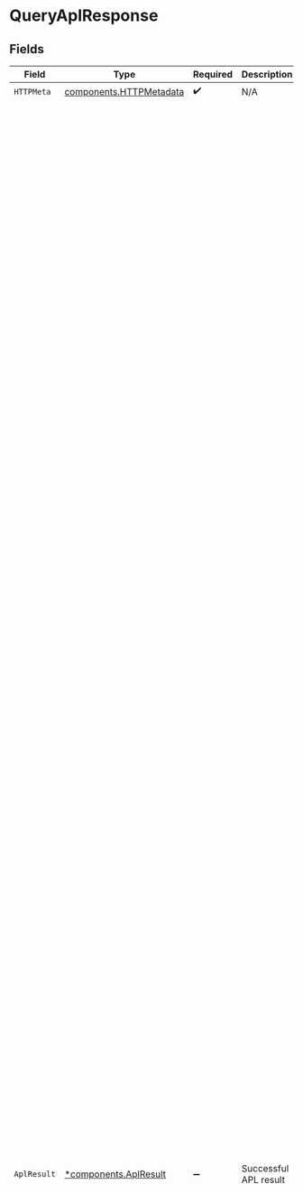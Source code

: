 # QueryAplResponse


## Fields

| Field                                                                                                                                                                                                                                                                                                                                                                                                                                                                                                                                                                                                                                                                                                                                                                                                                                                                                                                                                                                                                                                                                                                                                                                                                                                                                                                                                                                                                                                                                                                                                                                                                                                                                                                                                                                                                                                                                                                                                                                                                                                                                                                                                                                     | Type                                                                                                                                                                                                                                                                                                                                                                                                                                                                                                                                                                                                                                                                                                                                                                                                                                                                                                                                                                                                                                                                                                                                                                                                                                                                                                                                                                                                                                                                                                                                                                                                                                                                                                                                                                                                                                                                                                                                                                                                                                                                                                                                                                                      | Required                                                                                                                                                                                                                                                                                                                                                                                                                                                                                                                                                                                                                                                                                                                                                                                                                                                                                                                                                                                                                                                                                                                                                                                                                                                                                                                                                                                                                                                                                                                                                                                                                                                                                                                                                                                                                                                                                                                                                                                                                                                                                                                                                                                  | Description                                                                                                                                                                                                                                                                                                                                                                                                                                                                                                                                                                                                                                                                                                                                                                                                                                                                                                                                                                                                                                                                                                                                                                                                                                                                                                                                                                                                                                                                                                                                                                                                                                                                                                                                                                                                                                                                                                                                                                                                                                                                                                                                                                               | Example                                                                                                                                                                                                                                                                                                                                                                                                                                                                                                                                                                                                                                                                                                                                                                                                                                                                                                                                                                                                                                                                                                                                                                                                                                                                                                                                                                                                                                                                                                                                                                                                                                                                                                                                                                                                                                                                                                                                                                                                                                                                                                                                                                                   |
| ----------------------------------------------------------------------------------------------------------------------------------------------------------------------------------------------------------------------------------------------------------------------------------------------------------------------------------------------------------------------------------------------------------------------------------------------------------------------------------------------------------------------------------------------------------------------------------------------------------------------------------------------------------------------------------------------------------------------------------------------------------------------------------------------------------------------------------------------------------------------------------------------------------------------------------------------------------------------------------------------------------------------------------------------------------------------------------------------------------------------------------------------------------------------------------------------------------------------------------------------------------------------------------------------------------------------------------------------------------------------------------------------------------------------------------------------------------------------------------------------------------------------------------------------------------------------------------------------------------------------------------------------------------------------------------------------------------------------------------------------------------------------------------------------------------------------------------------------------------------------------------------------------------------------------------------------------------------------------------------------------------------------------------------------------------------------------------------------------------------------------------------------------------------------------------------- | ----------------------------------------------------------------------------------------------------------------------------------------------------------------------------------------------------------------------------------------------------------------------------------------------------------------------------------------------------------------------------------------------------------------------------------------------------------------------------------------------------------------------------------------------------------------------------------------------------------------------------------------------------------------------------------------------------------------------------------------------------------------------------------------------------------------------------------------------------------------------------------------------------------------------------------------------------------------------------------------------------------------------------------------------------------------------------------------------------------------------------------------------------------------------------------------------------------------------------------------------------------------------------------------------------------------------------------------------------------------------------------------------------------------------------------------------------------------------------------------------------------------------------------------------------------------------------------------------------------------------------------------------------------------------------------------------------------------------------------------------------------------------------------------------------------------------------------------------------------------------------------------------------------------------------------------------------------------------------------------------------------------------------------------------------------------------------------------------------------------------------------------------------------------------------------------- | ----------------------------------------------------------------------------------------------------------------------------------------------------------------------------------------------------------------------------------------------------------------------------------------------------------------------------------------------------------------------------------------------------------------------------------------------------------------------------------------------------------------------------------------------------------------------------------------------------------------------------------------------------------------------------------------------------------------------------------------------------------------------------------------------------------------------------------------------------------------------------------------------------------------------------------------------------------------------------------------------------------------------------------------------------------------------------------------------------------------------------------------------------------------------------------------------------------------------------------------------------------------------------------------------------------------------------------------------------------------------------------------------------------------------------------------------------------------------------------------------------------------------------------------------------------------------------------------------------------------------------------------------------------------------------------------------------------------------------------------------------------------------------------------------------------------------------------------------------------------------------------------------------------------------------------------------------------------------------------------------------------------------------------------------------------------------------------------------------------------------------------------------------------------------------------------- | ----------------------------------------------------------------------------------------------------------------------------------------------------------------------------------------------------------------------------------------------------------------------------------------------------------------------------------------------------------------------------------------------------------------------------------------------------------------------------------------------------------------------------------------------------------------------------------------------------------------------------------------------------------------------------------------------------------------------------------------------------------------------------------------------------------------------------------------------------------------------------------------------------------------------------------------------------------------------------------------------------------------------------------------------------------------------------------------------------------------------------------------------------------------------------------------------------------------------------------------------------------------------------------------------------------------------------------------------------------------------------------------------------------------------------------------------------------------------------------------------------------------------------------------------------------------------------------------------------------------------------------------------------------------------------------------------------------------------------------------------------------------------------------------------------------------------------------------------------------------------------------------------------------------------------------------------------------------------------------------------------------------------------------------------------------------------------------------------------------------------------------------------------------------------------------------- | ----------------------------------------------------------------------------------------------------------------------------------------------------------------------------------------------------------------------------------------------------------------------------------------------------------------------------------------------------------------------------------------------------------------------------------------------------------------------------------------------------------------------------------------------------------------------------------------------------------------------------------------------------------------------------------------------------------------------------------------------------------------------------------------------------------------------------------------------------------------------------------------------------------------------------------------------------------------------------------------------------------------------------------------------------------------------------------------------------------------------------------------------------------------------------------------------------------------------------------------------------------------------------------------------------------------------------------------------------------------------------------------------------------------------------------------------------------------------------------------------------------------------------------------------------------------------------------------------------------------------------------------------------------------------------------------------------------------------------------------------------------------------------------------------------------------------------------------------------------------------------------------------------------------------------------------------------------------------------------------------------------------------------------------------------------------------------------------------------------------------------------------------------------------------------------------- |
| `HTTPMeta`                                                                                                                                                                                                                                                                                                                                                                                                                                                                                                                                                                                                                                                                                                                                                                                                                                                                                                                                                                                                                                                                                                                                                                                                                                                                                                                                                                                                                                                                                                                                                                                                                                                                                                                                                                                                                                                                                                                                                                                                                                                                                                                                                                                | [components.HTTPMetadata](../../models/components/httpmetadata.md)                                                                                                                                                                                                                                                                                                                                                                                                                                                                                                                                                                                                                                                                                                                                                                                                                                                                                                                                                                                                                                                                                                                                                                                                                                                                                                                                                                                                                                                                                                                                                                                                                                                                                                                                                                                                                                                                                                                                                                                                                                                                                                                        | :heavy_check_mark:                                                                                                                                                                                                                                                                                                                                                                                                                                                                                                                                                                                                                                                                                                                                                                                                                                                                                                                                                                                                                                                                                                                                                                                                                                                                                                                                                                                                                                                                                                                                                                                                                                                                                                                                                                                                                                                                                                                                                                                                                                                                                                                                                                        | N/A                                                                                                                                                                                                                                                                                                                                                                                                                                                                                                                                                                                                                                                                                                                                                                                                                                                                                                                                                                                                                                                                                                                                                                                                                                                                                                                                                                                                                                                                                                                                                                                                                                                                                                                                                                                                                                                                                                                                                                                                                                                                                                                                                                                       |                                                                                                                                                                                                                                                                                                                                                                                                                                                                                                                                                                                                                                                                                                                                                                                                                                                                                                                                                                                                                                                                                                                                                                                                                                                                                                                                                                                                                                                                                                                                                                                                                                                                                                                                                                                                                                                                                                                                                                                                                                                                                                                                                                                           |
| `AplResult`                                                                                                                                                                                                                                                                                                                                                                                                                                                                                                                                                                                                                                                                                                                                                                                                                                                                                                                                                                                                                                                                                                                                                                                                                                                                                                                                                                                                                                                                                                                                                                                                                                                                                                                                                                                                                                                                                                                                                                                                                                                                                                                                                                               | [*components.AplResult](../../models/components/aplresult.md)                                                                                                                                                                                                                                                                                                                                                                                                                                                                                                                                                                                                                                                                                                                                                                                                                                                                                                                                                                                                                                                                                                                                                                                                                                                                                                                                                                                                                                                                                                                                                                                                                                                                                                                                                                                                                                                                                                                                                                                                                                                                                                                             | :heavy_minus_sign:                                                                                                                                                                                                                                                                                                                                                                                                                                                                                                                                                                                                                                                                                                                                                                                                                                                                                                                                                                                                                                                                                                                                                                                                                                                                                                                                                                                                                                                                                                                                                                                                                                                                                                                                                                                                                                                                                                                                                                                                                                                                                                                                                                        | Successful APL result                                                                                                                                                                                                                                                                                                                                                                                                                                                                                                                                                                                                                                                                                                                                                                                                                                                                                                                                                                                                                                                                                                                                                                                                                                                                                                                                                                                                                                                                                                                                                                                                                                                                                                                                                                                                                                                                                                                                                                                                                                                                                                                                                                     | {<br/>"buckets": {<br/>"series": [<br/>{<br/>"endTime": "2022-07-26T02:48:46.931Z",<br/>"groups": [<br/>{<br/>"aggregations": [<br/>{<br/>"op": "string",<br/>"value": {}<br/>}<br/>],<br/>"group": {<br/>"additionalProp1": {},<br/>"additionalProp2": {},<br/>"additionalProp3": {}<br/>},<br/>"id": 0<br/>}<br/>],<br/>"startTime": "2022-07-26T02:48:46.931Z"<br/>}<br/>],<br/>"totals": [<br/>{<br/>"aggregations": [<br/>{<br/>"op": "string",<br/>"value": {}<br/>}<br/>],<br/>"group": {<br/>"additionalProp1": {},<br/>"additionalProp2": {},<br/>"additionalProp3": {}<br/>},<br/>"id": 0<br/>}<br/>]<br/>},<br/>"datasetNames": [<br/>"string"<br/>],<br/>"fieldsMetaMap": {<br/>"additionalProp1": [<br/>{<br/>"description": "string",<br/>"hidden": true,<br/>"name": "string",<br/>"type": "string",<br/>"unit": "string"<br/>}<br/>],<br/>"additionalProp2": [<br/>{<br/>"description": "string",<br/>"hidden": true,<br/>"name": "string",<br/>"type": "string",<br/>"unit": "string"<br/>}<br/>],<br/>"additionalProp3": [<br/>{<br/>"description": "string",<br/>"hidden": true,<br/>"name": "string",<br/>"type": "string",<br/>"unit": "string"<br/>}<br/>]<br/>},<br/>"matches": [<br/>{<br/>"_rowId": "string",<br/>"_sysTime": "2022-07-26T02:48:46.931Z",<br/>"_time": "2022-07-26T02:48:46.931Z",<br/>"data": {<br/>"additionalProp1": {},<br/>"additionalProp2": {},<br/>"additionalProp3": {}<br/>}<br/>}<br/>],<br/>"request": {<br/>"aggregations": [<br/>{<br/>"alias": "string",<br/>"argument": {},<br/>"field": "string",<br/>"op": "count"<br/>}<br/>],<br/>"continuationToken": "string",<br/>"cursor": "string",<br/>"endTime": "string",<br/>"fieldsMeta": [<br/>{<br/>"description": "string",<br/>"hidden": true,<br/>"name": "string",<br/>"type": "string",<br/>"unit": "string"<br/>}<br/>],<br/>"filter": {<br/>"caseSensitive": true,<br/>"children": [<br/>"string"<br/>],<br/>"field": "string",<br/>"op": "and",<br/>"value": {}<br/>},<br/>"groupBy": [<br/>"string"<br/>],<br/>"includeCursor": true,<br/>"limit": 0,<br/>"order": [<br/>{<br/>"desc": true,<br/>"field": "string"<br/>}<br/>],<br/>"project": [<br/>{<br/>"alias": "string",<br/>"field": "string"<br/>}<br/>],<br/>"resolution": "string",<br/>"startTime": "string",<br/>"virtualFields": [<br/>{<br/>"alias": "string",<br/>"expr": "string"<br/>}<br/>]<br/>},<br/>"status": {<br/>"blocksExamined": 0,<br/>"cacheStatus": 0,<br/>"continuationToken": "string",<br/>"elapsedTime": 0,<br/>"isEstimate": true,<br/>"isPartial": true,<br/>"maxBlockTime": "2022-07-26T02:48:46.931Z",<br/>"messages": [<br/>{<br/>"code": "string",<br/>"count": 0,<br/>"msg": "string",<br/>"priority": "string"<br/>}<br/>],<br/>"minBlockTime": "2022-07-26T02:48:46.931Z",<br/>"numGroups": 0,<br/>"rowsExamined": 0,<br/>"rowsMatched": 0<br/>}<br/>} |
| `Headers`                                                                                                                                                                                                                                                                                                                                                                                                                                                                                                                                                                                                                                                                                                                                                                                                                                                                                                                                                                                                                                                                                                                                                                                                                                                                                                                                                                                                                                                                                                                                                                                                                                                                                                                                                                                                                                                                                                                                                                                                                                                                                                                                                                                 | map[string][]*string*                                                                                                                                                                                                                                                                                                                                                                                                                                                                                                                                                                                                                                                                                                                                                                                                                                                                                                                                                                                                                                                                                                                                                                                                                                                                                                                                                                                                                                                                                                                                                                                                                                                                                                                                                                                                                                                                                                                                                                                                                                                                                                                                                                     | :heavy_check_mark:                                                                                                                                                                                                                                                                                                                                                                                                                                                                                                                                                                                                                                                                                                                                                                                                                                                                                                                                                                                                                                                                                                                                                                                                                                                                                                                                                                                                                                                                                                                                                                                                                                                                                                                                                                                                                                                                                                                                                                                                                                                                                                                                                                        | N/A                                                                                                                                                                                                                                                                                                                                                                                                                                                                                                                                                                                                                                                                                                                                                                                                                                                                                                                                                                                                                                                                                                                                                                                                                                                                                                                                                                                                                                                                                                                                                                                                                                                                                                                                                                                                                                                                                                                                                                                                                                                                                                                                                                                       |                                                                                                                                                                                                                                                                                                                                                                                                                                                                                                                                                                                                                                                                                                                                                                                                                                                                                                                                                                                                                                                                                                                                                                                                                                                                                                                                                                                                                                                                                                                                                                                                                                                                                                                                                                                                                                                                                                                                                                                                                                                                                                                                                                                           |